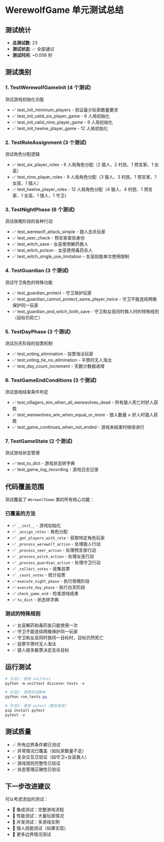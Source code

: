 # WerewolfGame 单元测试总结

## 测试统计

- **总测试数**: 23
- **测试状态**: ✅ 全部通过
- **测试时间**: ~0.006 秒

## 测试类别

### 1. TestWerewolfGameInit (4 个测试)

测试游戏初始化功能

- ✅ test_init_minimum_players - 验证最少玩家数量要求
- ✅ test_init_valid_six_player_game - 6 人局初始化
- ✅ test_init_valid_nine_player_game - 9 人局初始化
- ✅ test_init_twelve_player_game - 12 人局初始化

### 2. TestRoleAssignment (3 个测试)

测试角色分配逻辑

- ✅ test_six_player_roles - 6 人局角色分配（2 狼人、2 村民、1 预言家、1 女巫）
- ✅ test_nine_player_roles - 9 人局角色分配（3 狼人、3 村民、1 预言家、1 女巫、1 猎人）
- ✅ test_twelve_player_roles - 12 人局角色分配（4 狼人、4 村民、1 预言家、1 女巫、1 猎人、1 守卫）

### 3. TestNightPhase (6 个测试)

测试夜晚阶段的各种行动

- ✅ test_werewolf_attack_simple - 狼人击杀玩家
- ✅ test_seer_check - 预言家查验身份
- ✅ test_witch_save - 女巫使用解药救人
- ✅ test_witch_poison - 女巫使用毒药杀人
- ✅ test_witch_single_use_limitation - 女巫技能单次使用限制

### 4. TestGuardian (3 个测试)

测试守卫角色的特殊功能

- ✅ test_guardian_protect - 守卫保护玩家
- ✅ test_guardian_cannot_protect_same_player_twice - 守卫不能连续两晚保护同一玩家
- ✅ test_guardian_and_witch_both_save - 守卫和女巫同时救人时的特殊规则（目标仍死亡）

### 5. TestDayPhase (3 个测试)

测试白天阶段的投票机制

- ✅ test_voting_elimination - 投票淘汰玩家
- ✅ test_voting_tie_no_elimination - 平票时无人淘汰
- ✅ test_day_count_increment - 天数计数器递增

### 6. TestGameEndConditions (3 个测试)

测试游戏结束条件判定

- ✅ test_villagers_win_when_all_werewolves_dead - 所有狼人死亡时好人获胜
- ✅ test_werewolves_win_when_equal_or_more - 狼人数量 ≥ 好人时狼人获胜
- ✅ test_game_continues_when_not_ended - 游戏未结束时继续进行

### 7. TestGameState (2 个测试)

测试游戏状态管理

- ✅ test_to_dict - 游戏状态转字典
- ✅ test_game_log_recording - 游戏日志记录

## 代码覆盖范围

测试覆盖了 `WerewolfGame` 类的所有核心功能：

### 已覆盖的方法

- ✅ `__init__` - 游戏初始化
- ✅ `_assign_roles` - 角色分配
- ✅ `_get_players_with_role` - 获取特定角色玩家
- ✅ `_process_werewolf_action` - 处理狼人行动
- ✅ `_process_seer_action` - 处理预言家行动
- ✅ `_process_witch_action` - 处理女巫行动
- ✅ `_process_guardian_action` - 处理守卫行动
- ✅ `_collect_votes` - 收集投票
- ✅ `_count_votes` - 统计投票
- ✅ `execute_night_phase` - 执行夜晚阶段
- ✅ `execute_day_phase` - 执行白天阶段
- ✅ `check_game_end` - 检查游戏结束
- ✅ `to_dict` - 状态转字典

### 测试的特殊规则

- ✅ 女巫解药和毒药各只能使用一次
- ✅ 守卫不能连续两晚保护同一玩家
- ✅ 守卫和女巫同时救同一目标时，目标仍然死亡
- ✅ 投票平票时无人淘汰
- ✅ 狼人按多数票决定击杀目标

## 运行测试

```powershell
# 方法1: 使用 unittest
python -m unittest discover tests -v

# 方法2: 使用测试脚本
python run_tests.py

# 方法3: 使用 pytest（需先安装）
pip install pytest
pytest -v
```

## 测试质量

- ✅ 所有边界条件都已测试
- ✅ 异常情况已覆盖（如玩家数量不足）
- ✅ 复杂交互已验证（如守卫+女巫救人）
- ✅ 游戏规则完整性已验证
- ✅ 状态管理正确性已验证

## 下一步改进建议

可以考虑添加的测试：

- 🔲 集成测试：完整游戏流程
- 🔲 性能测试：大量玩家情况
- 🔲 并发测试：多游戏实例
- 🔲 猎人技能测试（如果实现）
- 🔲 更多边界情况测试
